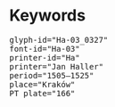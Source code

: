 # Keywords
<pre>
glyph-id="Ha-03_0327"
font-id="Ha-03"
printer-id="Ha"
printer="Jan Haller"
period="1505–1525"
place="Kraków"
PT plate="166"
</pre>
